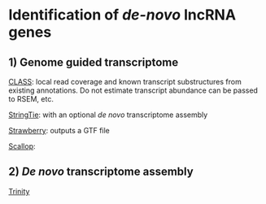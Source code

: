 # Identification of *de-novo* lncRNA genes

## 1) Genome guided transcriptome

[CLASS](https://bmcbioinformatics.biomedcentral.com/articles/10.1186/1471-2105-14-S5-S14): local read coverage and known transcript substructures from existing annotations. Do not estimate transcript abundance can be passed to RSEM, etc.

[StringTie](https://www.ncbi.nlm.nih.gov/pmc/articles/PMC4643835/): with an optional *de novo* transcriptome assembly

[Strawberry](https://journals.plos.org/ploscompbiol/article?id=10.1371/journal.pcbi.1005851): outputs a GTF file

[Scallop](https://www.nature.com/articles/nbt.4020):

## 2) *De novo* transcriptome assembly

[Trinity](https://www.nature.com/articles/nbt.1883)

